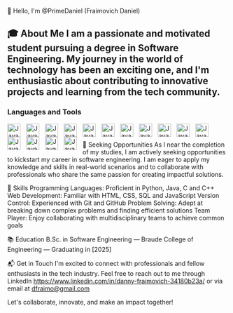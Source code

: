 👋 Hello, I'm @PrimeDaniel (Fraimovich Daniel)

🎓 About Me
I am a passionate and motivated student pursuing a degree in Software Engineering.
My journey in the world of technology has been an exciting one,
and I'm enthusiastic about contributing to innovative projects and learning from the tech community.
---

### Languages and Tools
<img align="left" alt="Java" width="30px" style="padding-right:10px;" style="padding-right:10px;" src="https://cdn.jsdelivr.net/gh/devicons/devicon/icons/java/java-original.svg"/> 
<img align="left" alt="Java" width="30px" style="padding-right:10px;" src="https://uxwing.com/wp-content/themes/uxwing/download/brands-and-social-media/python-programming-language-icon.png" />
<img align="left" alt="Java" width="30px" style="padding-right:10px;" src="https://uxwing.com/wp-content/themes/uxwing/download/file-and-folder-type/sql-file-icon.png" />
<img align="left" alt="Java" width="30px" style="padding-right:10px;" src="https://cdn.jsdelivr.net/gh/devicons/devicon/icons/git/git-original.svg" />
<img align="left" alt="Java" width="30px" style="padding-right:10px;" src="https://cdn.jsdelivr.net/gh/devicons/devicon/icons/linux/linux-original.svg" />
<img align="left" alt="Java" width="30px" style="padding-right:10px;" src="https://cdn.jsdelivr.net/gh/devicons/devicon/icons/html5/html5-plain.svg" />
<img align="left" alt="Java" width="30px" style="padding-right:10px;" src="https://cdn.jsdelivr.net/gh/devicons/devicon/icons/css3/css3-plain.svg" />
<img align="left" alt="Java" width="30px" style="padding-right:10px;" src="https://cdn.jsdelivr.net/gh/devicons/devicon/icons/javascript/javascript-plain.svg" /> 
<img align="left" alt="Java" width="30px" style="padding-right:10px;" src="https://cdn.jsdelivr.net/gh/devicons/devicon/icons/react/react-original.svg" />
<img align="left" alt="Java" width="30px" style="padding-right:10px;" src="https://cdn.jsdelivr.net/gh/devicons/devicon/icons/nodejs/nodejs-original.svg" /> 
<img align="left" alt="Java" width="30px" style="padding-right: 10px;" src="https://cdn.jsdelivr.net/gh/devicons/devicon/icons/cplusplus/cplusplus-line.svg" />
<img align="left" alt="Java" width="30px" style="padding-right: 10px;" src="https://upload.wikimedia.org/wikipedia/commons/thumb/1/18/C_Programming_Language.svg/1853px-C_Programming_Language.svg.png" />
<img align="left" alt="Java" width="30px" style="padding-right:10px;" src="https://cdn.jsdelivr.net/gh/devicons/devicon/icons/github/github-original.svg" />
<img align="left" alt="Java" width="30px" style="padding-right:10px;" src="https://cdn.jsdelivr.net/gh/devicons/devicon/icons/gradle/gradle-plain.svg" />
<img align="left" align="left" alt="Java" width="30px" style="padding-right:10px;" src="https://cdn.jsdelivr.net/gh/devicons/devicon/icons/bash/bash-original.svg" />
<img <br />

#


💼 Seeking Opportunities
As I near the completion of my studies, I am actively seeking opportunities to kickstart my career in software engineering.
I am eager to apply my knowledge and skills in real-world scenarios and to collaborate with professionals who share the same passion for creating impactful solutions.

🔧 Skills
Programming Languages: Proficient in Python, Java, C and C++
Web Development: Familiar with HTML, CSS, SQL and JavaScript
Version Control: Experienced with Git and GitHub
Problem Solving: Adept at breaking down complex problems and finding efficient solutions
Team Player: Enjoy collaborating with multidisciplinary teams to achieve common goals

📚 Education
B.Sc. in Software Engineering — Braude College of Engineering — Graduating in [2025]

📬 Get in Touch
I'm excited to connect with professionals and fellow enthusiasts in the tech industry.
Feel free to reach out to me through LinkedIn https://www.linkedin.com/in/danny-fraimovich-34180b23a/
or via email at dfraimo@gmail.com

Let's collaborate, innovate, and make an impact together!


